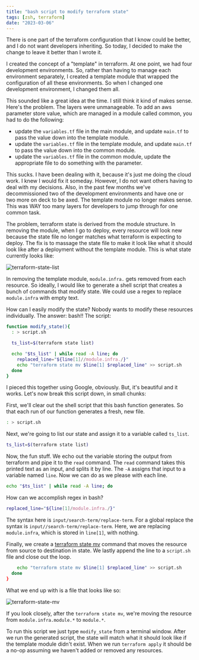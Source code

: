 ```yaml
---
title: "bash script to modify terraform state"
tags: [zsh, terraform]
date: "2023-03-06"
---
```


There is one part of the terraform configuration that I know could be better, and I do not want developers inheriting. So today, I decided to make the change to leave it better than I wrote it.

I created the concept of a "template" in terraform. At one point, we had four development environments. So, rather than having to manage each environment separately, I created a template module that wrapped the configuration of all these environments. So when I changed one development environment, I changed them all.

This sounded like a great idea at the time. I still think it kind of makes sense. Here's the problem. The layers were unmanageable. To add an aws parameter store value, which are managed in a module called common, you had to do the following:

- update the `variables.tf` file in the main module, and update `main.tf` to pass the value down into the template module.
- update the `variables.tf` file in the template module, and update `main.tf` to pass the value down into the common module.
- update the `variables.tf` file in the common module, update the appropriate file to do something with the parameter.

This sucks. I have been dealing with it, because it's just me doing the cloud work. I knew I would fix it someday. However, I do not want others having to deal with my decisions. Also, in the past few months we've decommissioned two of the development environments and have one or two more on deck to be axed. The template module no longer makes sense. This was WAY too many layers for developers to jump through for one common task.

The problem, terraform state is derived from the module structure. In removing the module, when I go to deploy, every resource will look new because the state file no longer matches what terraform is expecting to deploy. The fix is to massage the state file to make it look like what it should look like after a deployment without the template module. This is what state currently looks like:

![terraform-state-list](/images/bash-terraform-state-list.png)

In removing the template module, `module.infra.` gets removed from each resource. So ideally, I would like to generate a shell script that creates a bunch of commands that modify state. We could use a regex to replace `module.infra` with empty text.

How can I easily modify the state? Nobody wants to modify these resources individually. The answer: bash!! The script:

```sh
function modify_state(){
  : > script.sh

  ts_list=$(terraform state list)

  echo "$ts_list" | while read -A line; do
    replaced_line="${line[1]//module.infra./}"
    echo "terraform state mv $line[1] $replaced_line" >> script.sh
  done
}
```

I pieced this together using Google, obviously. But, it's beautiful and it works. Let's now break this script down, in small chunks:

First, we'll clear out the shell script that this bash function generates. So that each run of our function generates a fresh, new file.

```sh
: > script.sh
```

Next, we're going to list our state and assign it to a variable called `ts_list`.

```sh
ts_list=$(terraform state list)
```

Now, the fun stuff. We echo out the variable storing the output from terraform and pipe it to the `read` command. The `read` command takes this printed text as an input, and splits it by line. The `-A` assigns that input to a variable named `line`. Now we can do as we please with each line.

```sh
echo "$ts_list" | while read -A line; do
```

How can we accomplish regex in bash?

```sh
replaced_line="${line[1]/module.infra./}"
```

The syntax here is `input/search-term/replace-term`. For a global replace the syntax is `input//search-term/replace-term`. Here, we are replacing `module.infra`, which is stored in `line[1]`, with nothing.

Finally, we create a [terraform state mv](https://developer.hashicorp.com/terraform/cli/commands/state/mv) command that moves the resource from source to destination in state. We lastly append the line to a `script.sh` file and close out the loop.

```sh
    echo "terraform state mv $line[1] $replaced_line" >> script.sh
  done
}
```

What we end up with is a file that looks like so:

![terraform-state-mv](/images/bash-terraform-state-mv.png)

If you look closely, after the `terraform state mv`, we're moving the resource from `module.infra.module.*` to `module.*`.

To run this script we just type `modify_state` from a terminal window. After we run the generated script, the state will match what it should look like if the template module didn't exist. When we run `terraform apply` it should be a no-op assuming we haven't added or removed any resources.
